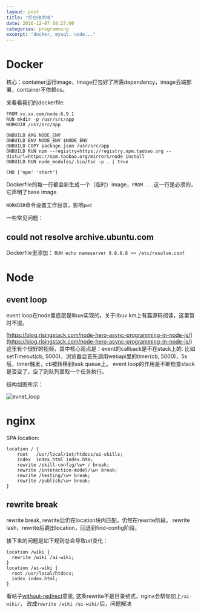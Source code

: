 ```yaml
---
layout: post
title: "后台技术栈"
date: 2016-12-07 08:27:00
categories: programming
excerpt: "docker, mysql, node..."
---
```


# Docker

核心：container运行image，image打包好了所需dependency，image云端部署，container不依赖os。

来看看我们的dockerfile:

```docker
FROM xx.xx.com/node:6.9.1
RUN mkdir -p /usr/src/app
WORKDIR /usr/src/app

ONBUILD ARG NODE_ENV
ONBUILD ENV NODE_ENV $NODE_ENV
ONBUILD COPY package.json /usr/src/app
ONBUILD RUN npm --registry=https://registry.npm.taobao.org --disturl=https://npm.taobao.org/mirrors/node install
ONBUILD RUN node_modules/.bin/tsc -p . | true

CMD ['npm' 'start']
```

Dockerfile的每一行都会新生成一个（临时）image，`FROM ...`这一行是必须的，它声明了base image.

`WORKDIR`命令设置工作目录，影响`pwd`

一些常见问题： 

## could not resolve archive.ubuntu.com

Dockerfile里添加： ```RUN echo nameserver 8.8.8.8 >> /etc/resolve.conf```

# Node

## event loop

event loop在node里底层是libuv实现的，关于libuv km上有篇源码阅读，这里暂时不提。

[https://blog.risingstack.com/node-hero-async-programming-in-node-js/](https://blog.risingstack.com/node-hero-async-programming-in-node-js/)
这里有个很好的视频，其中核心观点是：event的callback是不在stack上的.
比如setTimeout(cb, 5000)，浏览器会首先调用webapi里的timer(cb, 5000)，5s后，timer触发，cb被转移到task queue上。
event loop的作用是不断检查stack是否空了，空了则队列里取一个任务执行。

结构如图所示：

![evnet_loop]({{site.url}}/assets/images/event_loop.png)

# nginx

SPA location:

```
location / {
    root   /usr/local/iot/htdocs/ai-skills;
    index  index.html index.htm;
    rewrite /skill-config/\w+ / break;
    rewrite /interaction-model/\w+ break;
    rewrite /testing/\w+ break;
    rewrite /publish/\w+ break;
}
```

## rewrite break

rewrite break, rewrite后仍在location块内匹配，仍然在rewrite阶段。
rewrite lash，rewrite后跳出location，回退到find-config阶段。

接下来的问题是如下规则总会导致url变化：

```
location /wiki {
  rewrite /wiki /ai-wiki;
}
location /ai-wiki {
  root /usr/local/htdocs;
  index index.html;
}
```

看帖子[without-redirect](https://serverfault.com/questions/763342/nginx-rewrite-without-redirect)意思, 这条rewrite不是目录格式，nginx会帮你加上`/ai-wiki/`，
改成`rewrite /wiki /ai-wiki/`后，问题解决
